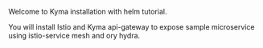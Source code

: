 
Welcome to Kyma installation with helm tutorial.

You will install Istio and Kyma api-gateway to expose sample microservice using istio-service mesh and ory hydra.